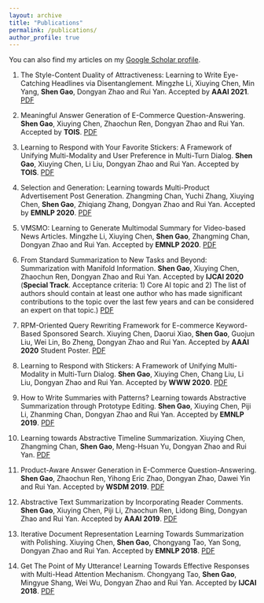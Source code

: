 ```yaml
---
layout: archive
title: "Publications"
permalink: /publications/
author_profile: true
---
```


You can also find my articles on my [Google Scholar profile](https://scholar.google.com/citations?user=Xb5yz-YAAAAJ&hl=zh-CN).

1. The Style-Content Duality of Attractiveness: Learning to Write Eye-Catching Headlines via Disentanglement. Mingzhe Li, Xiuying Chen, Min Yang, **Shen Gao**, Dongyan Zhao and Rui Yan. Accepted by **AAAI 2021**. [PDF](/files/2021-aaai-style-summ.pdf)

1. Meaningful Answer Generation of E-Commerce Question-Answering. **Shen Gao**, Xiuying Chen, Zhaochun Ren, Dongyan Zhao and Rui Yan. Accepted by **TOIS**. [PDF](/files/2020-tois-memqa.pdf)

1. Learning to Respond with Your Favorite Stickers: A Framework of Unifying Multi-Modality and User Preference in Multi-Turn Dialog. **Shen Gao**, Xiuying Chen, Li Liu, Dongyan Zhao and Rui Yan. Accepted by **TOIS**. [PDF](/files/2020-tois-sticker.pdf)

1. Selection and Generation: Learning towards Multi-Product Advertisement Post Generation. Zhangming Chan, Yuchi Zhang, Xiuying Chen, **Shen Gao**, Zhiqiang Zhang, Dongyan Zhao and Rui Yan. Accepted by **EMNLP 2020**. [PDF](/files/2020-emnlp-adpost.pdf)

1. VMSMO: Learning to Generate Multimodal Summary for Video-based News Articles. Mingzhe Li, Xiuying Chen, **Shen Gao**, Zhangming Chan, Dongyan Zhao and Rui Yan. Accepted by **EMNLP 2020**. [PDF](/files/2020-emnlp-mmsumm.pdf)
    
1. From Standard Summarization to New Tasks and Beyond: Summarization with Manifold Information. **Shen Gao**, Xiuying Chen, Zhaochun Ren, Dongyan Zhao and Rui Yan. Accepted by **IJCAI 2020** (**Special Track**. Acceptance criteria: 1) Core AI topic and 2) The list of authors should contain at least one author who has made significant contributions to the topic over the last few years and can be considered an expert on that topic.) [PDF](/files/2020-ijcai-summ-survey.pdf)

1. RPM-Oriented Query Rewriting Framework for E-commerce Keyword-Based Sponsored Search. Xiuying Chen, Daorui Xiao, **Shen Gao**, Guojun Liu, Wei Lin, Bo Zheng, Dongyan Zhao and Rui Yan. Accepted by **AAAI 2020** Student Poster. [PDF](/files/2020-aaai-query-rewrite.pdf)
    
1. Learning to Respond with Stickers: A Framework of Unifying Multi-Modality in Multi-Turn Dialog. **Shen Gao**, Xiuying Chen, Chang Liu, Li Liu, Dongyan Zhao and Rui Yan. Accepted by **WWW 2020**. [PDF](/files/2020-www.sticker.pdf)
    
1. How to Write Summaries with Patterns? Learning towards Abstractive Summarization through Prototype Editing. **Shen Gao**, Xiuying Chen, Piji Li, Zhanming Chan, Dongyan Zhao and Rui Yan. Accepted by **EMNLP 2019**. [PDF](/files/2019-emnlp-proto.pdf)

1. Learning towards Abstractive Timeline Summarization. Xiuying Chen, Zhangming Chan, **Shen Gao**, Meng-Hsuan Yu, Dongyan Zhao and Rui Yan. [PDF](/files/2019-ijcai-timeline.pdf)
    
1. Product-Aware Answer Generation in E-Commerce Question-Answering. **Shen Gao**, Zhaochun Ren, Yihong Eric Zhao, Dongyan Zhao, Dawei Yin and Rui Yan. Accepted by **WSDM 2019**. [PDF](/files/2019-wsdm-ecom-qa.pdf)

1. Abstractive Text Summarization by Incorporating Reader Comments. **Shen Gao**, Xiuying Chen, Piji Li, Zhaochun Ren, Lidong Bing, Dongyan Zhao and Rui Yan. Accepted by **AAAI 2019**. [PDF](/files/2019-aaai-reader.pdf)

1. Iterative Document Representation Learning Towards Summarization with Polishing. Xiuying Chen, **Shen Gao**, Chongyang Tao, Yan Song, Dongyan Zhao and Rui Yan. Accepted by **EMNLP 2018**. [PDF](/files/2018-emnlp-polish.pdf) 

1. Get The Point of My Utterance! Learning Towards Effective Responses with Multi-Head Attention Mechanism. Chongyang Tao, **Shen Gao**, Mingyue Shang, Wei Wu, Dongyan Zhao and Rui Yan. Accepted by **IJCAI 2018**. [PDF](/files/2018-ijcai-multi-head.pdf)
